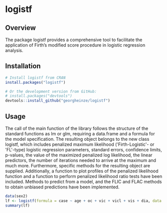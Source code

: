 # logistf

## Overview

The package logistf provides a comprehensive tool to facilitate the application of Firth’s modified
score procedure in logistic regression analysis.

## Installation
```r
# Install logistf from CRAN
install.packages("logistf")

# Or the development version from GitHub:
# install.packages("devtools")
devtools::install_github("georgheinze/logistf")
```

## Usage
The call of the main function of the library follows the structure of the standard functions as lm
or glm, requiring a data.frame and a formula for the model specification. The resulting object belongs to the new class logistf, 
which includes penalized maximum likelihood ('Firth-Logistic'- or 'FL'-type) logistic regression parameters, standard errors, 
confidence limits, p-values, the value of the maximized penalized log likelihood, the linear predictors, the number of iterations 
needed to arrive at the maximum and much more. Furthermore, specific methods for the resulting object are supplied. 
Additionally, a function to plot profiles of the penalized likelihood function and a function to perform penalized 
likelihood ratio tests have been included.
Methods to predict from a model, and the FLIC and FLAC methods to obtain unbiased predictions have been implemented.

```r
data(sex2)
lf <- logistf(formula = case ~ age + oc + vic + vicl + vis + dia, data = sex2)
summary(lf)
```
